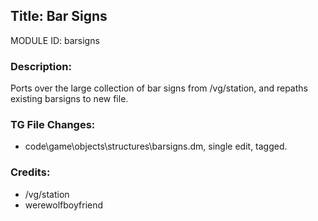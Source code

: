 ## Title: Bar Signs

MODULE ID: barsigns

### Description:

Ports over the large collection of bar signs from /vg/station, and repaths existing barsigns to new file.

### TG File Changes:

- code\game\objects\structures\barsigns.dm, single edit, tagged.

### Credits:
- /vg/station
- werewolfboyfriend